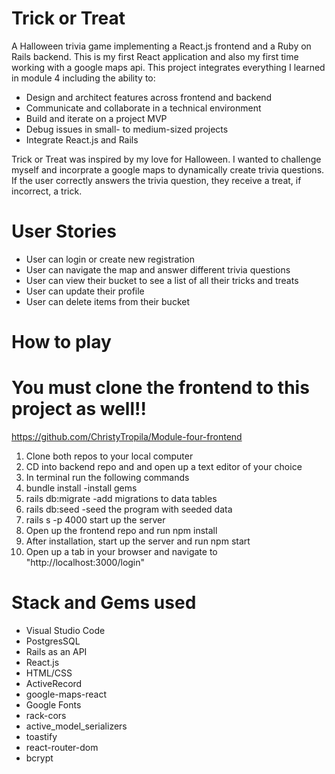 # Trick or Treat
A Halloween trivia game implementing a React.js frontend and a Ruby on Rails backend. This is my first React application and also my first time working with a google maps api. 
This project integrates everything I learned in module 4 including the ability to: 

 * Design and architect features across frontend and backend
 * Communicate and collaborate in a technical environment
 * Build and iterate on a project MVP
 * Debug issues in small- to medium-sized projects
 * Integrate React.js and Rails

Trick or Treat was inspired by my love for Halloween. I wanted to challenge myself and incorprate a google maps to dynamically create trivia questions. If the user correctly answers the trivia question, they receive a treat, if incorrect, a trick.

# User Stories

* User can login or create new registration
* User can navigate the map and answer different trivia questions
* User can view their bucket to see a list of all their tricks and treats
* User can update their profile
* User can delete items from their bucket

# How to play
# You must clone the frontend to this project as well!!
https://github.com/ChristyTropila/Module-four-frontend

1) Clone both repos to your local computer
2) CD into backend repo and and open up a text editor of your choice
3) In terminal run the following commands
4) bundle install  -install gems
5) rails db:migrate -add migrations to data tables
6) rails db:seed -seed the program with seeded data
7) rails s -p 4000 start up the server
8) Open up the frontend repo and run npm install
9) After installation, start up the server and run npm start
10) Open up a tab in your browser and navigate to "http://localhost:3000/login"



# Stack and Gems used

* Visual Studio Code
* PostgresSQL
* Rails as an API
* React.js
* HTML/CSS
* ActiveRecord
* google-maps-react
* Google Fonts
* rack-cors
* active_model_serializers
* toastify
* react-router-dom
* bcrypt
